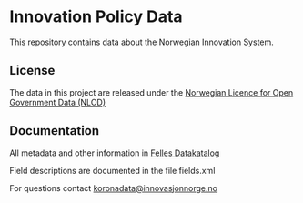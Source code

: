 # Innovation Policy Data
This repository contains data about the Norwegian Innovation System.

## License
The data in this project are released under the [Norwegian Licence for Open Government Data (NLOD)](https://data.norge.no/nlod/en/2.0/)

## Documentation
All metadata and other information in [Felles Datakatalog](https://data.norge.no/datasets/ad32a4cf-f463-38e1-b843-2b0bd1836756)

Field descriptions are documented in the file fields.xml

For questions contact koronadata@innovasjonnorge.no
